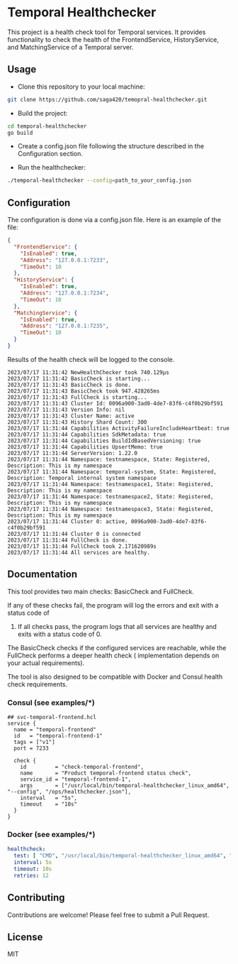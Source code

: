 # Temporal Healthchecker

This project is a health check tool for Temporal services. It provides functionality to check the health of the
FrontendService, HistoryService, and MatchingService of a Temporal server.

## Usage

- Clone this repository to your local machine:

```bash 
git clone https://github.com/saga420/temopral-healthchecker.git
```

- Build the project:

```bash
cd temporal-healthchecker
go build
```

- Create a config.json file following the structure described in the Configuration section.

- Run the healthchecker:

```bash
./temporal-healthchecker --config=path_to_your_config.json
```

## Configuration

The configuration is done via a config.json file. Here is an example of the file:

```json 
{
  "FrontendService": {
    "IsEnabled": true,
    "Address": "127.0.0.1:7233",
    "TimeOut": 10
  },
  "HistoryService": {
    "IsEnabled": true,
    "Address": "127.0.0.1:7234",
    "TimeOut": 10
  },
  "MatchingService": {
    "IsEnabled": true,
    "Address": "127.0.0.1:7235",
    "TimeOut": 10
  }
}
```

Results of the health check will be logged to the console.

``` 
2023/07/17 11:31:42 NewHealthChecker took 740.129µs
2023/07/17 11:31:42 BasicCheck is starting...
2023/07/17 11:31:43 BasicCheck is done.
2023/07/17 11:31:43 BasicCheck took 947.428265ms
2023/07/17 11:31:43 FullCheck is starting...
2023/07/17 11:31:43 Cluster Id: 0096a900-3ad0-4de7-83f6-c4f0b29bf591
2023/07/17 11:31:43 Version Info: nil
2023/07/17 11:31:43 Cluster Name: active
2023/07/17 11:31:43 History Shard Count: 300
2023/07/17 11:31:44 Capabilities ActivityFailureIncludeHeartbeat: true
2023/07/17 11:31:44 Capabilities SdkMetadata: true
2023/07/17 11:31:44 Capabilities BuildIdBasedVersioning: true
2023/07/17 11:31:44 Capabilities UpsertMemo: true
2023/07/17 11:31:44 ServerVersion: 1.22.0
2023/07/17 11:31:44 Namespace: testnamespace, State: Registered, Description: This is my namespace
2023/07/17 11:31:44 Namespace: temporal-system, State: Registered, Description: Temporal internal system namespace
2023/07/17 11:31:44 Namespace: testnamespace1, State: Registered, Description: This is my namespace
2023/07/17 11:31:44 Namespace: testnamespace2, State: Registered, Description: This is my namespace
2023/07/17 11:31:44 Namespace: testnamespace3, State: Registered, Description: This is my namespace
2023/07/17 11:31:44 Cluster 0: active, 0096a900-3ad0-4de7-83f6-c4f0b29bf591
2023/07/17 11:31:44 Cluster 0 is connected
2023/07/17 11:31:44 FullCheck is done.
2023/07/17 11:31:44 FullCheck took 2.171620989s
2023/07/17 11:31:44 All services are healthy.
```

## Documentation

This tool provides two main checks: BasicCheck and FullCheck.

If any of these checks fail, the program will log the errors and exit with a status code of

1. If all checks pass, the program logs that all services are healthy and exits with a status code of 0.

The BasicCheck checks if the configured services are reachable, while the FullCheck performs a deeper health check (
implementation depends on your actual requirements).

The tool is also designed to be compatible with Docker and Consul health check requirements.

### Consul (see examples/*)

```hcl
## svc-temporal-frontend.hcl
service {
  name = "temporal-frontend"
  id   = "temporal-frontend-1"
  tags = ["v1"]
  port = 7233

  check {
    id         = "check-temporal-frontend",
    name       = "Product temporal-frontend status check",
    service_id = "temporal-frontend-1",
    args       = ["/usr/local/bin/temporal-healthchecker_linux_amd64", "--config", "/ops/healthchecker.json"],
    interval   = "5s",
    timeout    = "10s"
  }
}
```

### Docker (see examples/*)

```yaml
healthcheck:
  test: [ "CMD", "/usr/local/bin/temporal-healthchecker_linux_amd64", "--config", "/ops/healthchecker.json" ]
  interval: 5s
  timeout: 10s
  retries: 12
```

## Contributing

Contributions are welcome! Please feel free to submit a Pull Request.

## License

MIT